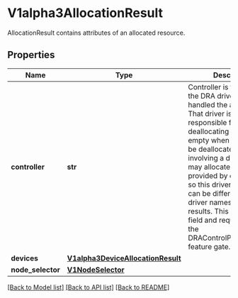 # V1alpha3AllocationResult

AllocationResult contains attributes of an allocated resource.
## Properties
Name | Type | Description | Notes
------------ | ------------- | ------------- | -------------
**controller** | **str** | Controller is the name of the DRA driver which handled the allocation. That driver is also responsible for deallocating the claim. It is empty when the claim can be deallocated without involving a driver.  A driver may allocate devices provided by other drivers, so this driver name here can be different from the driver names listed for the results.  This is an alpha field and requires enabling the DRAControlPlaneController feature gate. | [optional] 
**devices** | [**V1alpha3DeviceAllocationResult**](V1alpha3DeviceAllocationResult.md) |  | [optional] 
**node_selector** | [**V1NodeSelector**](V1NodeSelector.md) |  | [optional] 

[[Back to Model list]](../README.md#documentation-for-models) [[Back to API list]](../README.md#documentation-for-api-endpoints) [[Back to README]](../README.md)


